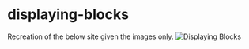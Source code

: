 # displaying-blocks
Recreation of the below site given the images only.
![Displaying Blocks](http://s3.amazonaws.com/General_V88/boomyeah/company_209/chapter_3921/handouts/chapter3921_7221_displayBlocks.png)

